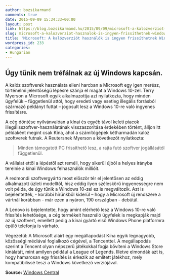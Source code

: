 ```yaml
---
author: bozsikarmand
comments: true
date: 2015-09-09 15:34:33+00:00
layout: post
link: https://blog.bozsikarmand.hu/2015/09/09/microsoft-a-kalozverziot-hasznalok-is-ingyen-frissithetnek-windows-10-re/
slug: microsoft-a-kalozverziot-hasznalok-is-ingyen-frissithetnek-windows-10-re
title: 'Microsoft: A kalózverziót használók is ingyen frissíthetnek Windows 10-re'
wordpress_id: 233
categories:
- Hungarian
---
```


## Úgy tűnik nem tréfálnak az új Windows kapcsán.


A kalóz szoftverek használata elleni harcban a Microsoft egy igen merész, történelmi jelentőségű lépésre szánja el magát a Windows 10-zel. Terry Myerson a Microsoft egyik alkalmazottja azt nyilatkozta, hogy minden ügyfelük – függetlenül attól, hogy eredeti vagy esetleg illegális forrásból származó példányt futtat – jogosult lesz a Windows 10-re való ingyenes frissítésre.

A cég döntése nyilvánvalóan a kínai és egyéb távol keleti piacok illegálisszoftver-használatának visszaszorítása érdekében történt, álljon itt példaként megint csak Kína, ahol a számítógépek kétharmadán kalóz szoftverek futnak. A Reutersnek Myerson a következőt nyilatkozta:


<blockquote>Minden támogatott PC frissíthető lesz, a rajta futó szoftver jogállásától függetlenül.</blockquote>


A vállalat ettől a lépéstől azt reméli, hogy sikerül újból a helyes irányba terelnie a kínai Windows felhasználók millióit.

A redmondi szoftvergyártó most először tér el jelentősen az eddig alkalmazott üzleti modelltől, hisz eddig ilyen széleskörű ingyenességre nem volt példa, de úgy tűnik a Windows 10-zel ez is megváltozik. Azt is bejelentették, - korábbi hírünkből kiderül – hogy a Microsoft új rendszere a vártnál korábban - már ezen a nyáron, 190 országban - debütál.

A Lenovo is bejelentette, hogy amint elérhető lesz a Windows 10-re való frissítés lehetősége, a cég termékeit használó ügyfelek is megkapják majd az új szoftvert, emellett pedig a kínai gyártó első Windows Phone platformra épülő telefonja is várható.

Végezetül: A Microsoft aláírt egy megállapodást Kína egyik legnagyobb, közösségi médiával foglalkozó cégével, a Tencenttel. A megállapodás szerint a Tencent olyan népszerű játékokkal fogja bővíteni a Windows Store kínálatát, mint amilyen például a League of Legends. Illetve elmondák azt is, hogy hamarosan egy frissítés is érkezik az említett játékhoz, mely kompatibilissé teszi a Windows következő verziójával.

__Source:__ [Windows Central](http://www.windowscentral.com/you-can-upgrade-windows-10-free-even-if-youre-using-pirated-version-windows)